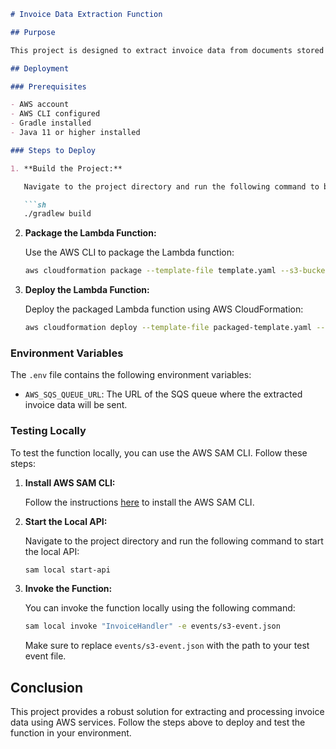 ```markdown
# Invoice Data Extraction Function

## Purpose

This project is designed to extract invoice data from documents stored in an S3 bucket using AWS Textract. The extracted data is then sent to an SQS queue for further processing. The project is implemented as an AWS Lambda function.

## Deployment

### Prerequisites

- AWS account
- AWS CLI configured
- Gradle installed
- Java 11 or higher installed

### Steps to Deploy

1. **Build the Project:**

   Navigate to the project directory and run the following command to build the project:

   ```sh
   ./gradlew build
   ```

2. **Package the Lambda Function:**

   Use the AWS CLI to package the Lambda function:

   ```sh
   aws cloudformation package --template-file template.yaml --s3-bucket YOUR_S3_BUCKET --output-template-file packaged-template.yaml
   ```

3. **Deploy the Lambda Function:**

   Deploy the packaged Lambda function using AWS CloudFormation:

   ```sh
   aws cloudformation deploy --template-file packaged-template.yaml --stack-name InvoiceDataExtractionStack --capabilities CAPABILITY_IAM
   ```

### Environment Variables

The `.env` file contains the following environment variables:

- `AWS_SQS_QUEUE_URL`: The URL of the SQS queue where the extracted invoice data will be sent.

### Testing Locally

To test the function locally, you can use the AWS SAM CLI. Follow these steps:

1. **Install AWS SAM CLI:**

   Follow the instructions [here](https://docs.aws.amazon.com/serverless-application-model/latest/developerguide/install-sam-cli.html) to install the AWS SAM CLI.

2. **Start the Local API:**

   Navigate to the project directory and run the following command to start the local API:

   ```sh
   sam local start-api
   ```

3. **Invoke the Function:**

   You can invoke the function locally using the following command:

   ```sh
   sam local invoke "InvoiceHandler" -e events/s3-event.json
   ```

   Make sure to replace `events/s3-event.json` with the path to your test event file.

## Conclusion

This project provides a robust solution for extracting and processing invoice data using AWS services. Follow the steps above to deploy and test the function in your environment.
```